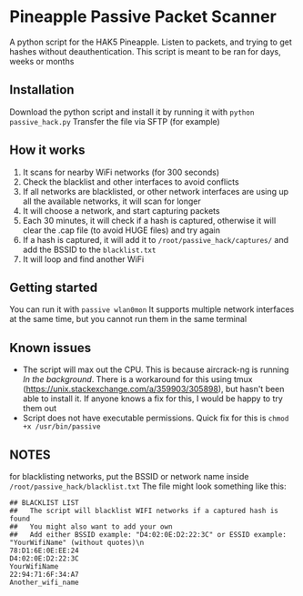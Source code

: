 # Pineapple Passive Packet Scanner
A python script for the HAK5 Pineapple. Listen to packets, and trying to get hashes without deauthentication.
This script is meant to be ran for days, weeks or months

## Installation
Download the python script and install it by running it with `python passive_hack.py`
Transfer the file via SFTP (for example)

## How it works

1. It scans for nearby WiFi networks (for 300 seconds)
2. Check the blacklist and other interfaces to avoid conflicts
3. If all networks are blacklisted, or other network interfaces are using up all the available networks, it will scan for longer
4. It will choose a network, and start capturing packets
5. Each 30 minutes, it will check if a hash is captured, otherwise it will clear the .cap file (to avoid HUGE files) and try again
6. If a hash is captured, it will add it to `/root/passive_hack/captures/` and add the BSSID to the `blacklist.txt`
7. It will loop and find another WiFi

## Getting started
You can run it with `passive wlan0mon`
It supports multiple network interfaces at the same time, but you cannot run them in the same terminal

## Known issues
- The script will max out the CPU. This is because aircrack-ng is running *In the background*. There is a workaround for this using tmux (https://unix.stackexchange.com/a/359903/305898), but hasn't been able to install it. If anyone knows a fix for this, I would be happy to try them out
- Script does not have executable permissions. Quick fix for this is `chmod +x /usr/bin/passive`

## NOTES
for blacklisting networks, put the BSSID or network name inside `/root/passive_hack/blacklist.txt`
The file might look something like this:

    ## BLACKLIST LIST
    ##   The script will blacklist WIFI networks if a captured hash is found
    ##   You might also want to add your own
    ##   Add either BSSID example: "D4:02:0E:D2:22:3C" or ESSID example: "YourWifiName" (without quotes)\n
    78:D1:6E:0E:EE:24
    D4:02:0E:D2:22:3C
    YourWifiName
    22:94:71:6F:34:A7
    Another_wifi_name
